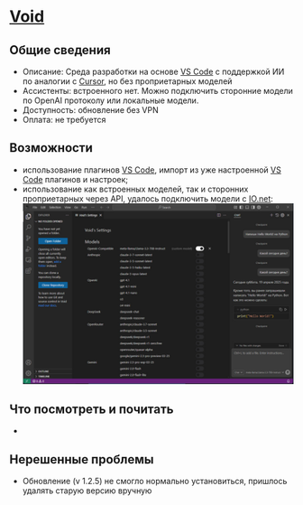 # [Void](https://voideditor.com/download-beta)
## Общие сведения
* Описание: Среда разработки на основе [VS Code](VS%20Code.md) с поддержкой ИИ по аналогии с [Cursor](Cursor.md), но без проприетарных моделей
* Ассистенты: встроенного нет. Можно подключить сторонние модели по OpenAI протоколу или локальные модели.
* Доступность: обновление без VPN
* Оплата: не требуется
## Возможности
* использование плагинов [VS Code](VS%20Code.md), импорт из уже настроенной [VS Code](VS%20Code.md) плагинов и настроек;
* использование как встроенных моделей, так и сторонних проприетарных через API, удалось подключить модели с [IO.net](IO.net):
![](assets/void/file-20250419215456773.png)
## Что посмотреть и почитать
* 
## Нерешенные проблемы
* Обновление (v 1.2.5) не смогло нормально установиться, пришлось удалять старую версию вручную